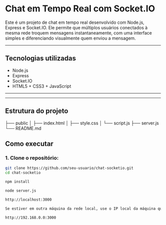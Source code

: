 # Chat em Tempo Real com Socket.IO

Este é um projeto de chat em tempo real desenvolvido com Node.js, Express e Socket.IO. Ele permite que múltiplos usuários conectados à mesma rede troquem mensagens instantaneamente, com uma interface simples e diferenciando visualmente quem enviou a mensagem.

---

## Tecnologias utilizadas

- Node.js
- Express
- Socket.IO
- HTML5 + CSS3 + JavaScript

---


---

## Estrutura do projeto
├── public
│ ├── index.html
│ ├── style.css
│ └── script.js
├── server.js
└── README.md


## Como executar

### 1. Clone o repositório:

```bash
git clone https://github.com/seu-usuario/chat-socketio.git
cd chat-socketio

npm install

node server.js

http://localhost:3000

Se estiver em outra máquina da rede local, use o IP local da máquina que está executando o servidor:

http://192.168.0.0:3000





